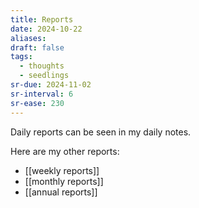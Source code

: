 ```yaml
---
title: Reports
date: 2024-10-22
aliases: 
draft: false
tags:
  - thoughts
  - seedlings
sr-due: 2024-11-02
sr-interval: 6
sr-ease: 230
---
```

Daily reports can be seen in my daily notes.

Here are my other reports:

- [[weekly reports]]
- [[monthly reports]]
- [[annual reports]]